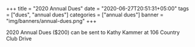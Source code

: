 +++
title = "2020 Annual Dues"
date = "2020-06-27T20:51:31+05:00"
tags = ["dues", "annual dues"]
categories = ["annual dues"]
banner = "img/banners/annual-dues.png"
+++

2020 Annual Dues ($200) can be sent to Kathy Kammer at 106 Country Club Drive
